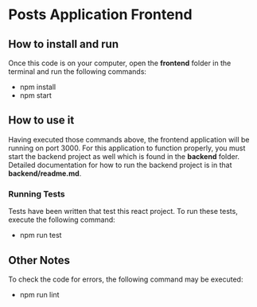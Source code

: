 # Posts Application Frontend

## How to install and run

Once this code is on your computer, open the **frontend** folder in the terminal and run the following commands:

- npm install
- npm start

## How to use it

Having executed those commands above, the frontend application will be running on port 3000. For this application to function properly, you must start the backend project as well which is found in the **backend** folder. Detailed documentation for how to run the backend project is in that **backend/readme.md**.

### Running Tests

Tests have been written that test this react project. To run these tests, execute the following command:

- npm run test

## Other Notes

To check the code for errors, the following command may be executed:

- npm run lint
